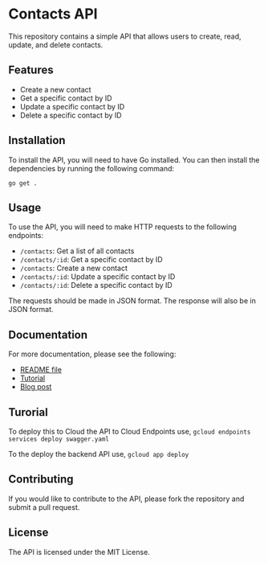 # Contacts API

This repository contains a simple API that allows users to create, read, update, and delete contacts.

## Features

- Create a new contact
- Get a specific contact by ID
- Update a specific contact by ID
- Delete a specific contact by ID

## Installation

To install the API, you will need to have Go installed. You can then install the dependencies by running the following command:

`go get .`

## Usage

To use the API, you will need to make HTTP requests to the following endpoints:

- `/contacts`: Get a list of all contacts
- `/contacts/:id`: Get a specific contact by ID
- `/contacts`: Create a new contact
- `/contacts/:id`: Update a specific contact by ID
- `/contacts/:id`: Delete a specific contact by ID

The requests should be made in JSON format. The response will also be in JSON format.

## Documentation

For more documentation, please see the following:

- [README file](README.md)
- [Tutorial](tutorial.md)
- [Blog post](https://luillyfe.medium.com/building-rest-apis-in-google-cloud-6498aea274ea)

## Turorial

To deploy this to Cloud the API to Cloud Endpoints use,
`gcloud endpoints services deploy swagger.yaml`

To the deploy the backend API use,
`gcloud app deploy`

## Contributing

If you would like to contribute to the API, please fork the repository and submit a pull request.

## License

The API is licensed under the MIT License.

```

```
